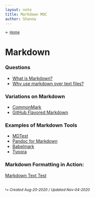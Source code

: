 ```yaml
---
layout: note
title: Markdown MOC
author: Shanna
---
```


<small>← [Home](../home-note)</small>

# Markdown

### Questions
- [What is Markdown?](what-is-markdown)
- [Why use markdown over text files?](markdown-over-text-files)

### Variations on Markdown

- [CommonMark](commonmark-markdown)
- [GitHub Flavored Markdown](github-flavored-markdown)

### Examples of Markdown Tools

- [MDTest](program-mdtest)
- [Pandoc for Markdown](program-pandoc)
- [Babelmark](program-babelmark-for-markdown)
- [Typora](program-typora)

### Markdown Formatting in Action: 
[Markdown Text Test](markdown-test-text.md)



<br>
<small>↳ <i>Created Aug-20-2020 / Updated Nov-04-2020</i></small>